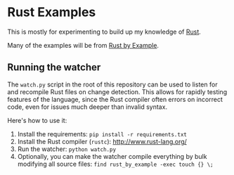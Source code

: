 Rust Examples
=============

This is mostly for experimenting to build up my knowledge of
[Rust](http://www.rust-lang.org/).

Many of the examples will be from [Rust by Example](http://rustbyexample.com).


Running the watcher
-------------------

The `watch.py` script in the root of this repository can be used to listen for
and recompile Rust files on change detection. This allows for rapidly testing
features of the language, since the Rust compiler often errors on incorrect
code, even for issues much deeper than invalid syntax.

Here's how to use it:
1. Install the requirements: `pip install -r requirements.txt`
2. Install the Rust compiler (`rustc`): http://www.rust-lang.org/
3. Run the watcher: `python watch.py`
4. Optionally, you can make the watcher compile everything by bulk modifying
   all source files: `find rust_by_example -exec touch {} \;`
